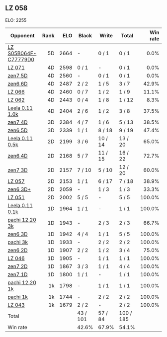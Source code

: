 ## LZ 058 ##

ELO: 2255

Opponent | Rank | ELO | Black | Write | Total | Win rate
---------|-----:|----:|-------|-------|-------|-------:
[LZ S05B064F-C77779D0](LZ%20S05B064F-C77779D0.md) | 5D | 2664 | - | 0 / 1 | 0 / 1 | 0.0%
[LZ 071](LZ%20071.md) | 4D | 2598 | 0 / 1 | - | 0 / 1 | 0.0%
[zen7 5D](zen7%205D.md) | 4D | 2560 | - | 0 / 1 | 0 / 1 | 0.0%
[zen6 6D](zen6%206D.md) | 4D | 2487 | 2 / 2 | 1 / 5 | 3 / 7 | 42.9%
[LZ 066](LZ%20066.md) | 4D | 2460 | 0 / 7 | 1 / 2 | 1 / 9 | 11.1%
[LZ 062](LZ%20062.md) | 4D | 2443 | 0 / 4 | 1 / 8 | 1 / 12 | 8.3%
[Leela 0.11 1.0k](Leela%200.11%201.0k.md) | 4D | 2404 | 2 / 6 | 1 / 2 | 3 / 8 | 37.5%
[zen7 4D](zen7%204D.md) | 3D | 2384 | 4 / 7 | 1 / 6 | 5 / 13 | 38.5%
[zen6 5D](zen6%205D.md) | 3D | 2339 | 1 / 1 | 8 / 18 | 9 / 19 | 47.4%
[Leela 0.11 0.5k](Leela%200.11%200.5k.md) | 2D | 2199 | 3 / 6 | 10 / 14 | 13 / 20 | 65.0%
[zen6 4D](zen6%204D.md) | 2D | 2168 | 5 / 7 | 11 / 15 | 16 / 22 | 72.7%
[zen7 3D](zen7%203D.md) | 2D | 2157 | 7 / 10 | 5 / 10 | 12 / 20 | 60.0%
[LZ 057](LZ%20057.md) | 2D | 2153 | 1 / 1 | 6 / 17 | 7 / 18 | 38.9%
[zen6 3D+](zen6%203D+.md) | 2D | 2059 | - | 1 / 3 | 1 / 3 | 33.3%
[LZ 051](LZ%20051.md) | 2D | 2002 | 5 / 5 | - | 5 / 5 | 100.0%
[Leela 0.11 0.1k](Leela%200.11%200.1k.md) | 1D | 1964 | 1 / 1 | - | 1 / 1 | 100.0%
[pachi 12.20 3k](pachi%2012.20%203k.md) | 1D | 1943 | - | 2 / 3 | 2 / 3 | 66.7%
[zen6 3D](zen6%203D.md) | 1D | 1942 | 4 / 4 | 1 / 1 | 5 / 5 | 100.0%
[pachi 3k](pachi%203k.md) | 1D | 1933 | - | 2 / 2 | 2 / 2 | 100.0%
[zen6 2D](zen6%202D.md) | 1D | 1907 | 2 / 2 | 1 / 2 | 3 / 4 | 75.0%
[LZ 046](LZ%20046.md) | 1D | 1905 | - | 1 / 1 | 1 / 1 | 100.0%
[zen7 2D](zen7%202D.md) | 1D | 1867 | 3 / 3 | 1 / 1 | 4 / 4 | 100.0%
[zen7 1D](zen7%201D.md) | 1D | 1800 | 1 / 1 | - | 1 / 1 | 100.0%
[pachi 12.20 1k](pachi%2012.20%201k.md) | 1k | 1798 | - | 1 / 1 | 1 / 1 | 100.0%
[pachi 1k](pachi%201k.md) | 1k | 1744 | - | 2 / 2 | 2 / 2 | 100.0%
[LZ 043](LZ%20043.md) | 1k | 1679 | 2 / 2 | - | 2 / 2 | 100.0%
Total | | | 43 / 101 | 57 / 84 | 100 / 185 | 
Win rate| | | 42.6% | 67.9% | 54.1% | 

